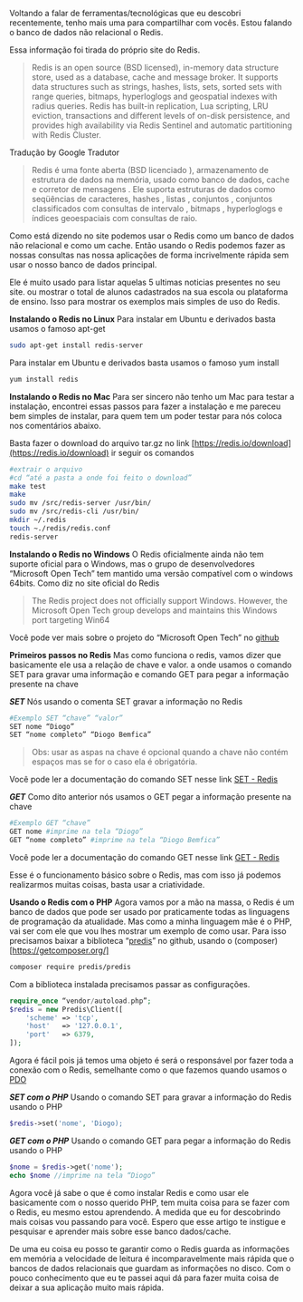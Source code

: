 Voltando a falar de ferramentas/tecnológicas que eu descobri recentemente, tenho mais uma para compartilhar com vocês. Estou falando o banco de dados não relacional o Redis.

Essa informação foi tirada do próprio site do Redis.
> Redis is an open source (BSD licensed), in-memory data structure store, used as a database, cache and message broker. It supports data structures such as strings, hashes, lists, sets, sorted sets with range queries, bitmaps, hyperloglogs and geospatial indexes with radius queries. Redis has built-in replication, Lua scripting, LRU eviction, transactions and different levels of on-disk persistence, and provides high availability via Redis Sentinel and automatic partitioning with Redis Cluster.

Tradução by Google Tradutor
> Redis é uma fonte aberta (BSD licenciado ), armazenamento de estrutura de dados na memória, usado como banco de dados, cache e corretor de mensagens . Ele suporta estruturas de dados como seqüências de caracteres, hashes , listas , conjuntos , conjuntos classificados com consultas de intervalo , bitmaps , hyperloglogs e índices geoespaciais com consultas de raio.

Como está dizendo no site podemos usar o Redis como um banco de dados não relacional e como um cache. Então usando o Redis podemos fazer as nossas consultas nas nossa aplicações de forma incrivelmente rápida sem usar o nosso banco de dados principal.

Ele é muito usado para listar aquelas 5 ultimas noticias presentes no seu site. ou mostrar o total de alunos cadastrados na sua escola ou plataforma de ensino. Isso para mostrar os exemplos mais simples de uso do Redis.

**Instalando o Redis no Linux**
Para instalar em Ubuntu e derivados basta usamos o famoso apt-get
```bash
sudo apt-get install redis-server
```
Para instalar em Ubuntu e derivados basta usamos o famoso yum install
```bash
yum install redis
```
**Instalando o Redis no Mac**
Para ser sincero não tenho um Mac para testar a instalação, encontrei essas passos para fazer a instalação e me pareceu bem simples de instalar, para quem tem um poder testar para nós coloca nos comentários abaixo.

Basta fazer o download do arquivo tar.gz no link [https://redis.io/download](https://redis.io/download) ir seguir os comandos

```bash
#extrair o arquivo
#cd “até a pasta a onde foi feito o download”
make test
make
sudo mv /src/redis-server /usr/bin/
sudo mv /src/redis-cli /usr/bin/
mkdir ~/.redis
touch ~./redis/redis.conf
redis-server
```

**Instalando o Redis no Windows**
O Redis oficialmente ainda não tem suporte oficial para o Windows, mas o grupo de desenvolvedores “Microsoft Open Tech” tem mantido uma versão compatível com o windows 64bits. Como diz no site oficial do Redis
> The Redis project does not officially support Windows. However, the Microsoft Open Tech group develops and maintains this Windows port targeting Win64

Você pode ver mais sobre o projeto do “Microsoft Open Tech” no [github](https://github.com/MSOpenTech/redis)

**Primeiros passos no Redis**
Mas como funciona o redis, vamos dizer que basicamente ele usa a relação de chave e valor. a onde usamos o comando SET para gravar uma informação e comando GET para pegar a informação presente na chave

***SET***
Nós usando o comenta SET gravar a informação no Redis
```bash
#Exemplo SET “chave” “valor”
SET nome “Diogo”
SET “nome completo” “Diogo Bemfica”
```
> Obs: usar as aspas na chave é opcional quando a chave não contém espaços mas se for o caso ela é obrigatória.

Você pode ler a documentação do comando SET nesse link
[SET - Redis](https://redis.io/commands/set)

***GET***
Como dito anterior nós usamos o GET pegar a informação presente na chave

```bash
#Exemplo GET “chave”
GET nome #imprime na tela “Diogo”
GET “nome completo” #imprime na tela “Diogo Bemfica”
```

Você pode ler a documentação do comando GET nesse link
[GET - Redis](https://redis.io/commands/get)

Esse é o funcionamento básico sobre o Redis, mas com isso já podemos realizarmos muitas coisas, basta usar a criatividade.

**Usando o Redis com o PHP**
Agora vamos por a mão na massa, o Redis é um banco de dados que pode ser usado por praticamente todas as linguagens de programação da atualidade. Mas como a minha linguagem mãe é o PHP, vai ser com ele que vou lhes mostrar um exemplo de como usar. Para isso precisamos baixar a biblioteca “[predis](https://github.com/nrk/predis)” no github, usando o (composer)[https://getcomposer.org/]

```bash
composer require predis/predis
```

Com a biblioteca instalada precisamos passar as configurações.
```php
require_once “vendor/autoload.php”;
$redis = new Predis\Client([
    'scheme' => 'tcp',
    'host'   => '127.0.0.1',
    'port'   => 6379,
]);
```

Agora é fácil pois já temos uma objeto é será o responsável por fazer toda a conexão com o Redis, semelhante como o que fazemos quando usamos o [PDO](http://php.net/manual/pt_BR/book.pdo.php)

***SET com o PHP***
Usando o comando SET para gravar a informação do Redis usando o PHP

```php
$redis->set('nome', 'Diogo);
```

***GET com o PHP***
Usando o comando GET para pegar a informação do Redis usando o PHP

```php
$nome = $redis->get('nome');
echo $nome //imprime na tela “Diogo”
```

Agora você já sabe o que é como instalar Redis e como usar ele basicamente com o nosso querido PHP, tem muita coisa para se fazer com o Redis, eu mesmo estou aprendendo. A medida que eu for descobrindo mais coisas vou passando para você. Espero que esse artigo te instigue e pesquisar e aprender mais sobre esse banco dados/cache.

De uma eu coisa eu posso te garantir como o Redis guarda as informações em memória a velocidade de leitura é incomparavelmente mais rápida que o bancos de dados relacionais que guardam as informações no disco. Com o pouco conhecimento que eu te passei aqui dá para fazer muita coisa de deixar a sua aplicação muito mais rápida.
